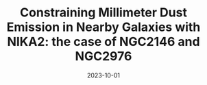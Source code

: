 ---
title: "Constraining Millimeter Dust Emission in Nearby Galaxies with NIKA2: the case of NGC2146 and NGC2976"
collection: "publications"
category: "co_procs"
permalink: /publications/2023arXiv231003428E
link: https://ui.adsabs.harvard.edu/abs/2023arXiv231003428E/abstract
date: 2023-10-01
venue: "arXiv e-prints"
citation: "Ejlali, G., Adam, R., Ade, P., et al. (2023), arXiv e-prints, arXiv:2310.03428."
---